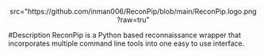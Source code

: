 <p align="center">
  src="https://github.com/inman006/ReconPip/blob/main/ReconPip.logo.png?raw=tru"
</p>

#Description
ReconPip is a Python based reconnaissance wrapper that incorporates multiple command line tools into one easy to use interface.


